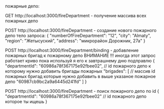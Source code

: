 пожарные депо:

GET http://localhost:3000/fireDepartment - получение массива всех пожарных депо

POST http://localhost:3000/fireDepartment - создание нового пожарного депо
тело запроса:
{
  "numberOfFireDepartment": "12",
  "city": "Almaty",
  "region": "Жетысуский",
  "address": "микрорайон Дорожник, 27а"
}

POST http://localhost:3000/fireDepartment/binding - добавление пожарных бригад к пожарному депо
ВНИМАНИЕ !!! иногда этот запрос работает криво пока используй я его к завтрашнему дню подправлю
{
  "departmentId": "60986a78f367175e92fbee02", // id пожарного депо к которому нужно добавить бригады пожарных
  "brigades": [ // массив id пожарных бригад которые нужно добавить в выше указаное пожарное депо
    "60987cb9bc2a9a6445d241fd"
  ]
}

POST http://localhost:3000/fireDepartment - поиск пожарного депо по id
{
  "departmentId": "60986a78f367175e92fbee02" // id пожарного депо которое ты ищешь
}